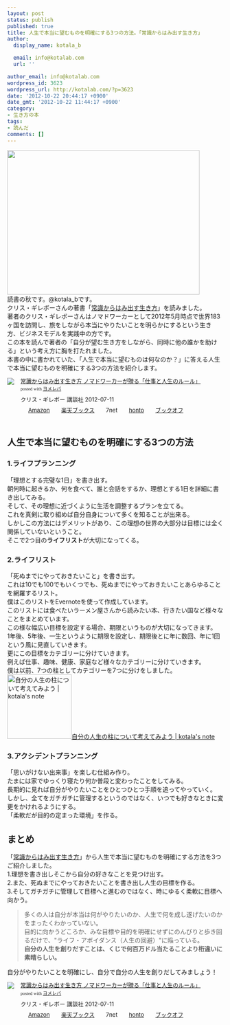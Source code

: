 ```yaml
---
layout: post
status: publish
published: true
title: 人生で本当に望むものを明確にする3つの方法。「常識からはみ出す生き方」
author:
  display_name: kotala_b

  email: info@kotalab.com
  url: ''

author_email: info@kotalab.com
wordpress_id: 3623
wordpress_url: http://kotalab.com/?p=3623
date: '2012-10-22 20:44:17 +0900'
date_gmt: '2012-10-22 11:44:17 +0900'
category:
- 生き方の本
tags:
- 読んだ
comments: []
---
```

<p><a href="http://kotalab.com/wp-content/uploads/joushiki_121022.jpg" target="_blank"><img src="http://kotalab.com/wp-content/uploads/joushiki_121022.jpg" alt="" title="joushiki_121022" width="448" height="336" class="alignnone size-full wp-image-3630" /></a><br />
読書の秋です。@kotala_bです。<br />
クリス・ギレボーさんの著書「<a href="http://www.amazon.co.jp/exec/obidos/asin/4062172267/same-22/" rel="nofollow" name="booklink" target="_blank">常識からはみ出す生き方</a>」を読みました。<br />
著者のクリス・ギレボーさんはノマドワーカーとして2012年5月時点で世界183ヶ国を訪問し、旅をしながら本当にやりたいことを明らかにするという生き方、ビジネスモデルを実践中の方です。<br />
この本を読んで著者の「自分が望む生き方をしながら、同時に他の誰かを助ける」という考え方に胸を打たれました。<br />
本書の中に書かれていた、「人生で本当に望むものは何なのか？」に答える人生で本当に望むものを明確にする3つの方法を紹介します。</p>
<div class="booklink-box" style="text-align:left;padding-bottom:20px;font-size:small;/zoom: 1;overflow: hidden;">
<div class="booklink-image" style="float:left;margin:0 15px 10px 0;"><a href="http://www.amazon.co.jp/exec/obidos/asin/4062172267/same-22/" name="booklink" rel="nofollow" target="_blank"><img src="http://ecx.images-amazon.com/images/I/51AkO1-AEWL._SL160_.jpg" style="border: none;" /></a></div>
<div class="booklink-info" style="line-height:120%;/zoom: 1;overflow: hidden;">
<div class="booklink-name" style="margin-bottom:10px;line-height:120%"><a href="http://www.amazon.co.jp/exec/obidos/asin/4062172267/same-22/" rel="nofollow" name="booklink" target="_blank">常識からはみ出す生き方 ノマドワーカーが贈る「仕事と人生のルール」</a>
<div class="booklink-powered-date" style="font-size:8pt;margin-top:5px;font-family:verdana;line-height:120%">posted with <a href="http://yomereba.com" target="_blank">ヨメレバ</a></div>
</div>
<div class="booklink-detail" style="margin-bottom:5px;">クリス・ギレボー 講談社 2012-07-11    </div>
<div class="booklink-link2" style="margin-top:10px;">
<div class="shoplinkamazon" style="display:inline;margin-right:5px;background: url('http://img.yomereba.com/tam_y.gif') 0 0 no-repeat;padding: 2px 0 2px 18px;white-space: nowrap;"><a href="http://www.amazon.co.jp/exec/obidos/asin/4062172267/same-22/" rel="nofollow" target="_blank" title="アマゾン" >Amazon</a></div>
<div class="shoplinkrakuten" style="display:inline;margin-right:5px;background: url('http://img.yomereba.com/tam_y.gif') 0 -50px no-repeat;padding: 2px 0 2px 18px;white-space: nowrap;"><a href="http://hb.afl.rakuten.co.jp/hgc/0fa7afc8.bbfc196a.0fa7afc9.d56c38f1/?pc=http%3A%2F%2Fbooks.rakuten.co.jp%2Frb%2F11768396%2F%3Fscid%3Daf_ich_link_urltxt%26m%3Dhttp%3A%2F%2Fm.rakuten.co.jp%2Fev%2Fbook%2F" rel="nofollow" target="_blank" title="楽天ブックス" >楽天ブックス</a></div>
<div class="shoplinkseven" style="display:inline;margin-right:5px;background: url('http://img.yomereba.com/tam_y.gif') 0 -100px no-repeat;padding: 2px 0 2px 18px;white-space: nowrap;"><span class="removed_link" title="http://click.linksynergy.com/fs-bin/click?id=d2yYUp776R4&amp;subid=&amp;offerid=197738.1&amp;type=10&amp;tmpid=1787&amp;RD_PARM1=http%253A%252F%252Fwww.7netshopping.jp%252Fbooks%252Fsearch_result%252F%253Fctgy%253Dbooks%2526code%253D4062172267">7net</span></div>
<div class="shoplinkbk1" style="display:inline;margin-right:5px;background: url('http://img.yomereba.com/tam_y.gif') 0 -150px no-repeat;padding: 2px 0 2px 18px;white-space: nowrap;"><a href="http://ck.jp.ap.valuecommerce.com/servlet/referral?sid=2967684&pid=881104827&vc_url=http%3A%2F%2Fhonto.jp%2Fnetstore%2Fsearch_021_104062172267.html%3Fsrchf%3D1%26srchGnrNm%3D1" target="_blank" title="bk1" >honto</a></div>
<div class="shoplinkbookoff" style="display:inline;margin-right:5px;background: url('http://img.yomereba.com/tam_y.gif') 0 -200px no-repeat;padding: 2px 0 2px 18px;white-space: nowrap;"><a href="http://click.linksynergy.com/fs-bin/click?id=d2yYUp776R4&subid=&offerid=169505.1&type=10&tmpid=3677&RD_PARM1=http%253A%252F%252Fwww.bookoffonline.co.jp%252Fdisplay%252FL001%252Cbg%253D12%252Cq%253D9784062172264" rel="nofollow" target="_blank" title="ブックオフオンライン" >ブックオフ</a></div>
</div>
</div>
<div class="booklink-footer" style="clear: left"></div>
</div>
<p><!--more--></p>
<h2>人生で本当に望むものを明確にする3つの方法</h2>
<h3>1.ライフプランニング</h3>
<p>「理想とする完璧な1日」を書き出す。<br />
朝何時に起きるか、何を食べて、誰と会話をするか、理想とする1日を詳細に書き出してみる。<br />
そして、その理想に近づくように生活を調整するプランを立てる。<br />
これを真剣に取り組めば自分自身について多くを知ることが出来る。<br />
しかしこの方法にはデメリットがあり、この理想の世界の大部分は目標には全く関係していないということ。<br />
そこで2つ目の<strong>ライフリスト</strong>が大切になってくる。</p>
<h3>2.ライフリスト</h3>
<p>「死ぬまでにやっておきたいこと」を書き出す。<br />
これは10でも100でもいくつでも、死ぬまでにやっておきたいことあらゆることを網羅するリスト。<br />
僕はこのリストをEvernoteを使って作成しています。<br />
このリストには食べたいラーメン屋さんから読みたい本、行きたい国など様々なことをまとめています。<br />
この様な幅広い目標を設定する場合、期限というものが大切になってきます。<br />
1年後、5年後、一生というように期限を設定し、期限後とに年に数回、年に1回という風に見直していきます。<br />
更にこの目標をカテゴリーに分けていきます。<br />
例えば仕事、趣味、健康、家庭など様々なカテゴリーに分けていきます。<br />
僕は以前、7つの柱としてカテゴリーを7つに分けをしました。<br />
<a href="http://kotalab.com/life-plan" target="_blank"><img  class="alignleft" src="http://kotalab.com/wp-content/uploads/thinking_120731.jpg" alt="自分の人生の柱について考えてみよう | kotala's note" width="150" /></a><a href="http://kotalab.com/life-plan" target="_blank">自分の人生の柱について考えてみよう | kotala's note</a><br style="clear:both;" /></p>
<h3>3.アクシデントプランニング</h3>
<p>「思いがけない出来事」を楽しむ仕組み作り。<br />
たまには家でゆっくり寝たり何か普段と変わったことをしてみる。<br />
長期的に見れば自分がやりたいことをひとつひとつ手順を追ってやっていく。<br />
しかし、全てをガチガチに管理するというのではなく、いつでも好きなときに変更をかけれるようにする。<br />
「柔軟だが目的の定まった環境」を作る。</p>
<h2>まとめ</h2>
<p>「<a href="http://www.amazon.co.jp/exec/obidos/asin/4062172267/same-22/" rel="nofollow" name="booklink" target="_blank">常識からはみ出す生き方</a>」から人生で本当に望むものを明確にする方法を3つご紹介しました。<br />
1.理想を書き出しそこから自分の好きなことを見つけ出す。<br />
2.また、死ぬまでにやっておきたいことを書き出し人生の目標を作る。<br />
3.そしてガチガチに管理して目標へと進むのではなく、時にゆるく柔軟に目標へ向かう。</p>
<blockquote><p>多くの人は自分が本当は何がやりたいのか、人生で何を成し遂げたいのかをまったくわかっていない。<br />
目的に向かうどころか、みな目標や目的を明確にせずにのんびりと歩き回るだけで、"ライフ・アボイダンス（人生の回避）"に陥っている。<br />
<strong>自分の人生を創りだすことは、くじで何百万ドル当たることより桁違いに素晴らしい。</strong></p></blockquote>
<p>自分がやりたいことを明確にし、自分で自分の人生を創りだしてみましょう！</p>
<div class="booklink-box" style="text-align:left;padding-bottom:20px;font-size:small;/zoom: 1;overflow: hidden;">
<div class="booklink-image" style="float:left;margin:0 15px 10px 0;"><a href="http://www.amazon.co.jp/exec/obidos/asin/4062172267/same-22/" name="booklink" rel="nofollow" target="_blank"><img src="http://ecx.images-amazon.com/images/I/51AkO1-AEWL._SL160_.jpg" style="border: none;" /></a></div>
<div class="booklink-info" style="line-height:120%;/zoom: 1;overflow: hidden;">
<div class="booklink-name" style="margin-bottom:10px;line-height:120%"><a href="http://www.amazon.co.jp/exec/obidos/asin/4062172267/same-22/" rel="nofollow" name="booklink" target="_blank">常識からはみ出す生き方 ノマドワーカーが贈る「仕事と人生のルール」</a>
<div class="booklink-powered-date" style="font-size:8pt;margin-top:5px;font-family:verdana;line-height:120%">posted with <a href="http://yomereba.com" target="_blank">ヨメレバ</a></div>
</div>
<div class="booklink-detail" style="margin-bottom:5px;">クリス・ギレボー 講談社 2012-07-11    </div>
<div class="booklink-link2" style="margin-top:10px;">
<div class="shoplinkamazon" style="display:inline;margin-right:5px;background: url('http://img.yomereba.com/tam_y.gif') 0 0 no-repeat;padding: 2px 0 2px 18px;white-space: nowrap;"><a href="http://www.amazon.co.jp/exec/obidos/asin/4062172267/same-22/" rel="nofollow" target="_blank" title="アマゾン" >Amazon</a></div>
<div class="shoplinkrakuten" style="display:inline;margin-right:5px;background: url('http://img.yomereba.com/tam_y.gif') 0 -50px no-repeat;padding: 2px 0 2px 18px;white-space: nowrap;"><a href="http://hb.afl.rakuten.co.jp/hgc/0fa7afc8.bbfc196a.0fa7afc9.d56c38f1/?pc=http%3A%2F%2Fbooks.rakuten.co.jp%2Frb%2F11768396%2F%3Fscid%3Daf_ich_link_urltxt%26m%3Dhttp%3A%2F%2Fm.rakuten.co.jp%2Fev%2Fbook%2F" rel="nofollow" target="_blank" title="楽天ブックス" >楽天ブックス</a></div>
<div class="shoplinkseven" style="display:inline;margin-right:5px;background: url('http://img.yomereba.com/tam_y.gif') 0 -100px no-repeat;padding: 2px 0 2px 18px;white-space: nowrap;"><span class="removed_link" title="http://click.linksynergy.com/fs-bin/click?id=d2yYUp776R4&amp;subid=&amp;offerid=197738.1&amp;type=10&amp;tmpid=1787&amp;RD_PARM1=http%253A%252F%252Fwww.7netshopping.jp%252Fbooks%252Fsearch_result%252F%253Fctgy%253Dbooks%2526code%253D4062172267">7net</span></div>
<div class="shoplinkbk1" style="display:inline;margin-right:5px;background: url('http://img.yomereba.com/tam_y.gif') 0 -150px no-repeat;padding: 2px 0 2px 18px;white-space: nowrap;"><a href="http://ck.jp.ap.valuecommerce.com/servlet/referral?sid=2967684&pid=881104827&vc_url=http%3A%2F%2Fhonto.jp%2Fnetstore%2Fsearch_021_104062172267.html%3Fsrchf%3D1%26srchGnrNm%3D1" target="_blank" title="bk1" >honto</a></div>
<div class="shoplinkbookoff" style="display:inline;margin-right:5px;background: url('http://img.yomereba.com/tam_y.gif') 0 -200px no-repeat;padding: 2px 0 2px 18px;white-space: nowrap;"><a href="http://click.linksynergy.com/fs-bin/click?id=d2yYUp776R4&subid=&offerid=169505.1&type=10&tmpid=3677&RD_PARM1=http%253A%252F%252Fwww.bookoffonline.co.jp%252Fdisplay%252FL001%252Cbg%253D12%252Cq%253D9784062172264" rel="nofollow" target="_blank" title="ブックオフオンライン" >ブックオフ</a></div>
</div>
</div>
<div class="booklink-footer" style="clear: left"></div>
</div>
